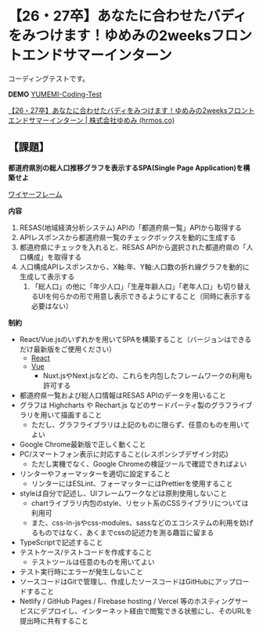 # 【26・27卒】あなたに合わせたバディをみつけます！ゆめみの2weeksフロントエンドサマーインターン

コーディングテストです。

**DEMO** [YUMEMI-Coding-Test](https://yumemi-coding-test-two.vercel.app/)

[【26・27卒】あなたに合わせたバディをみつけます！ゆめみの2weeksフロントエンドサマーインターン | 株式会社ゆめみ (hrmos.co)](https://hrmos.co/pages/yumemi/jobs/12345678901234567894)

## 【課題】

**都道府県別の総人口推移グラフを表示するSPA(Single Page Application)を構築せよ**

[ワイヤーフレーム](https://www.notion.so/ab4a837f8e764dffb0fc93c7b1387af7?pvs=21)

**内容**

1. RESAS(地域経済分析システム) APIの「都道府県一覧」APIから取得する
2. APIレスポンスから都道府県一覧のチェックボックスを動的に生成する
3. 都道府県にチェックを入れると、RESAS APIから選択された都道府県の「人口構成」を取得する
4. 人口構成APIレスポンスから、X軸:年、Y軸:人口数の折れ線グラフを動的に生成して表示する
   1. 「総人口」の他に「年少人口」「生産年齢人口」「老年人口」も切り替えるUIを何らかの形で用意し表示できるようにすること（同時に表示する必要はない）

**制約**

- React/Vue.jsのいずれかを用いてSPAを構築すること（バージョンはできるだけ最新版をご使用ください）
  - [React](https://reactjs.org/)
  - [Vue](https://vuejs.org/index.html)
    - Nuxt.jsやNext.jsなどの、これらを内包したフレームワークの利用も許可する
- 都道府県一覧および総人口情報はRESAS APIのデータを用いること
- グラフは Highcharts や Rechart.js などのサードパーティ製のグラフライブラリを用いて描画すること
  - ただし、グラフライブラリは上記のものに限らず、任意のものを用いてよい
- Google Chrome最新版で正しく動くこと
- PC/スマートフォン表示に対応すること(レスポンシブデザイン対応)
  - ただし実機でなく、Google Chromeの検証ツールで確認できればよい
- リンターやフォーマッターを適切に設定すること
  - リンターにはESLint、フォーマッターにはPrettierを使用すること
- styleは自分で記述し、UIフレームワークなどは原則使用しないこと
  - chartライブラリ内包のstyle、リセット系のCSSライブラリについては利用可
  - また、css-in-jsやcss-modules、sassなどのエコシステムの利用を妨げるものではなく、あくまでcssの記述力を測る趣旨に留まる
- TypeScriptで記述すること
- テストケース/テストコードを作成すること
  - テストツールは任意のものを用いてよい
- テスト実行時にエラーが発生しないこと
- ソースコードはGitで管理し、作成したソースコードはGitHubにアップロードすること
- Netlify / GitHub Pages / Firebase hosting / Vercel 等のホスティングサービスにデプロイし、インターネット経由で閲覧できる状態にし、そのURLを提出時に共有すること

